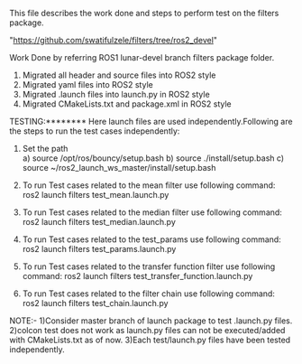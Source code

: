 This file describes the work done and steps to perform test on the filters package.

"https://github.com/swatifulzele/filters/tree/ros2_devel"

Work Done by referring ROS1 lunar-devel branch filters package folder. 
1) Migrated all header and source files into ROS2 style 
2) Migrated yaml files into ROS2 style  
3) Migrated .launch files into launch.py in ROS2 style
4) Migrated CMakeLists.txt and package.xml in ROS2 style

TESTING:********
Here launch files are used independently.Following are the steps to run the test cases independently:
 
1. Set the path  
a) source /opt/ros/bouncy/setup.bash
b) source ./install/setup.bash 
c) source ~/ros2_launch_ws_master/install/setup.bash 

2. To run Test cases related to the mean filter use following command:
ros2 launch filters test_mean.launch.py

3. To run Test cases related to the median filter use following command:
ros2 launch filters test_median.launch.py

4. To run Test cases related to the test_params use following command:
ros2 launch filters test_params.launch.py

5. To run Test cases related to the transfer function filter use following command:
ros2 launch filters test_transfer_function.launch.py

6. To run Test cases related to the filter chain  use following command:
ros2 launch filters test_chain.launch.py

NOTE:- 1)Consider master branch of launch package to test .launch.py files. 
       2)colcon test does not work as launch.py files can not be executed/added with CMakeLists.txt as of now.
       3)Each test/launch.py files have been tested independently.
